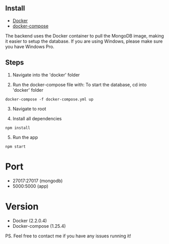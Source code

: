 ## Install
- [Docker](https://docs.docker.com/docker-for-windows/install/)
- [docker-compose](https://docs.docker.com/compose/install/)

The backend uses the Docker container to pull the MongoDB image, 
making it easier to setup the database. If you are using Windows, please
make sure you have Windows Pro.

## Steps
1) Navigate into the 'docker' folder

2) Run the docker-compose file with:
To start the database, cd into 'docker' folder
```
docker-compose -f docker-compose.yml up
```

3) Navigate to root

4) Install all dependencies
```
npm install 
```

5) Run the app
```
npm start 
```

# Port
- 27017:27017 (mongodb)
- 5000:5000 (app)

# Version
- Docker (2.2.0.4)
- Docker-compose (1.25.4)


PS. Feel free to contact me if you have any issues running it!
